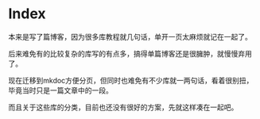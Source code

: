 # Index

本来是写了篇博客，因为很多库教程就几句话，单开一页太麻烦就记在一起了。

后来难免有的比较复杂的库写的有点多，搞得单篇博客还是很臃肿，就慢慢弃用了。

现在迁移到mkdoc方便分页，但同时也难免有不少库就一两句话，看着很别扭，毕竟当时只是一篇文章中的一段。

而且关于这些库的分类，目前也还没有很好的方案，先就这样凑在一起吧。
